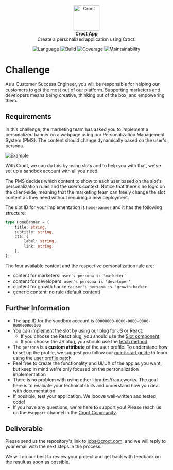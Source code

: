 <p align="center">
    <a href="https://croct.com">
      <img src="https://cdn.croct.io/brand/logo/repo-icon-green.svg" alt="Croct" height="80"/>
    </a>
    <br />
    <strong>Croct App</strong>
    <br />
    Create a personalized application using Croct.
</p>
<p align="center">
    <img alt="Language" src="https://img.shields.io/badge/language-TypeScript-blue" />
    <img alt="Build" src="https://img.shields.io/badge/build-passing-green" />
    <img alt="Coverage" src="https://img.shields.io/badge/coverage-100%25-green" />
    <img alt="Maintainability" src="https://img.shields.io/badge/maintainability-100-green" />
</p>

# Challenge

As a Customer Success Engineer, you will be responsible for helping our customers to get the most out of our platform. Supporting marketers and developers means being creative, thinking out of the box, and empowering them.

## Requirements

In this challenge, the marketing team has asked you to implement a personalized banner on a webpage using our Personalization Management System (PMS). The content should change dynamically based on the user's persona.

![Example](https://user-images.githubusercontent.com/943036/116586841-44833900-a8f0-11eb-8d32-acec2eacee01.png)

With Croct, we can do this by using slots and to help you with that, we've set up a sandbox account with all you need.

The PMS decides which content to show to each user based on the slot's personalization rules and the user's context. Notice that there's no logic on the client-side, meaning that the marketing team can freely change the slot content as they need without requiring a new deployment.

The slot ID for your implementation is `home-banner` and it has the following structure:

```ts
type HomeBanner = {
    title: string,
    subtitle: string,
    cta: {
        label: string,
        link: string,
    },
};
```

The four available content and the respective personalization rule are:
- content for marketers: `user's persona is 'marketer'`
- content for developers: `user's persona is 'developer'`
- content for growth hackers: `user's persona is 'growth-hacker'`
- generic content: no rule (default content)

## Further Information

- The app ID for the sandbox account is `00000000-0000-0000-0000-000000000000`
- You can implement the slot by using our plug for [JS](https://github.com/croct-tech/plug-js/) or [React](https://github.com/croct-tech/plug-react):
    - If you choose the React plug, you should use the [Slot component](https://github.com/croct-tech/plug-react#using-slots) 
    - If you choose the JS plug, you should use the [fetch method](https://github.com/croct-tech/plug-js/blob/master/docs/plug.md#fetch)
- The `persona` is a **custom attribute** of the user profile. To understand how to set up the profile, we suggest you follow our [quick start guide](https://github.com/croct-tech/plug-js/blob/master/docs/quick-start.md) to learn using the [user profile patch](https://github.com/croct-tech/plug-js/blob/master/docs/user.md#edit)
- Feel free to create the functionality and UI/UX of the app as you want, but keep in mind we're only focused on the personalization implementation
- There is no problem with using other libraries/frameworks. The goal here is to evaluate your technical skills and understand how you deal with documentation
- If possible, test your application. We looove well-written and tested code!
- If you have any questions, we're here to support you! Please reach us on the `#support` channel in the [Croct Community](https://croct.link/community).

## Deliverable

Please send us the repository's link to jobs@croct.com, and we will reply to your email with the next steps in the process.

We will do our best to review your project and get back with feedback on the result as soon as possible.
